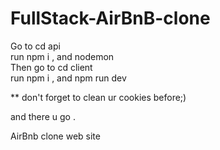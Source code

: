 # FullStack-AirBnB-clone
 Go to cd api 
<br> run npm i , and nodemon
<br> Then go to cd client 
<br> run npm i , and npm run dev 

** don't forget to clean ur cookies before;)


and there u go .

AirBnb clone web site
